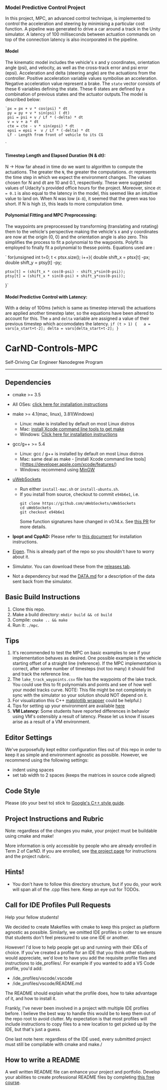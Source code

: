 ### Model Predictive Control Project
In this project, MPC, an advanced control technique, is implemented to control the acceleration and steering by minimising a particular cost function. A pipeline was generated to drive a car around a track in the Unity simulator. A latency of 100 milliseconds between actuation commands on top of the connection latency is also incorporated in the pipeline.

#### Model
The kinematic model includes the vehicle's x and y coordinates, orientation angle (psi), and velocity, as well as the cross-track error and psi error (epsi). Acceleration and delta (steering angle) are the actuations from the controller. Positive acceleration variable values symbolise an acceleration. Negative acceleration value represent a brake. The `state` vector consists of these 6 variables defining the state. These 6 states are defined by a combination of previous states and the actuator outputs.The model is described below: 

 	`px = px + v * cos(psi) * dt
	 py = py + v * sin(psi) ( dt)
	 psi = psi + v / Lf * (-delta) * dt
	 v = v + a * dt
	 cte = cte - v * sin(epsi) * dt
	 epsi = epsi +  v / Lf * (-delta) * dt
	 Lf - Length from front of vehicle to its CG
`

#### Timestep Length and Elapsed Duration (N & dt):
N -> How far ahead in time do we want to algorithm to compute the actuations. The greater the `N`, the greater the computations.  `dt` represents the time step in which we expect the environment changes. The values chosen for N and dt are 10 and 0.1, respectively. These were suggested values of Udacity's provided office hours for the project. Moreover, since `dt = 0.1` is also equal to the latency in the model, this seemed like an intuitive value to land on. When N was low (`4-8`), it seemed that the green was too short. If N is high `15`, this leads to more computation time.

#### Polynomial Fitting and MPC Preprocessing: 
The waypoints are preprocessed by transforming (translating and rotating) them to the vehicle's perspective making the vehicle's x and y coordinates are now at the origin (0, 0) and the orientation angle is also zero. This simplifies the process to fit a polynomial to the waypoints. Polyfit is employed to finally fit a polynomial to thesse points. Equations used are :

`	for(unsigned int t=0; t < ptsx.size(); i++){
	double shift_x = ptsx[t] -px;
	double shift_y = ptsy[t] -py;
	
	ptsx[t] = (shift_x * cos(0-psi) - shift_y*sin(0-psi));
	ptsy[t] = (shift_x * sin(0-psi) + shift_y*cos(0-psi));
}`


#### Model Predictive Control with Latency:
With a delay of 100ms (which is same as timestep interval) the actuations are applied another timestep later, so the equations have been altered to account for this. The `a` and `delta` variable are assigned a value of their previous timestep which accomodates the latency.
`
	if (t > 1) {  
   	a = vars[a_start+t-2];
   	delta = vars[delta_start+t-2];
      	}
`
# CarND-Controls-MPC
Self-Driving Car Engineer Nanodegree Program

---

## Dependencies

* cmake >= 3.5
 * All OSes: [click here for installation instructions](https://cmake.org/install/)
* make >= 4.1(mac, linux), 3.81(Windows)
  * Linux: make is installed by default on most Linux distros
  * Mac: [install Xcode command line tools to get make](https://developer.apple.com/xcode/features/)
  * Windows: [Click here for installation instructions](http://gnuwin32.sourceforge.net/packages/make.htm)
* gcc/g++ >= 5.4
  * Linux: gcc / g++ is installed by default on most Linux distros
  * Mac: same deal as make - [install Xcode command line tools]((https://developer.apple.com/xcode/features/)
  * Windows: recommend using [MinGW](http://www.mingw.org/)
* [uWebSockets](https://github.com/uWebSockets/uWebSockets)
  * Run either `install-mac.sh` or `install-ubuntu.sh`.
  * If you install from source, checkout to commit `e94b6e1`, i.e.
    ```
    git clone https://github.com/uWebSockets/uWebSockets
    cd uWebSockets
    git checkout e94b6e1
    ```
    Some function signatures have changed in v0.14.x. See [this PR](https://github.com/udacity/CarND-MPC-Project/pull/3) for more details.

* **Ipopt and CppAD:** Please refer to [this document](https://github.com/udacity/CarND-MPC-Project/blob/master/install_Ipopt_CppAD.md) for installation instructions.
* [Eigen](http://eigen.tuxfamily.org/index.php?title=Main_Page). This is already part of the repo so you shouldn't have to worry about it.
* Simulator. You can download these from the [releases tab](https://github.com/udacity/self-driving-car-sim/releases).
* Not a dependency but read the [DATA.md](./DATA.md) for a description of the data sent back from the simulator.


## Basic Build Instructions

1. Clone this repo.
2. Make a build directory: `mkdir build && cd build`
3. Compile: `cmake .. && make`
4. Run it: `./mpc`.

## Tips

1. It's recommended to test the MPC on basic examples to see if your implementation behaves as desired. One possible example
is the vehicle starting offset of a straight line (reference). If the MPC implementation is correct, after some number of timesteps
(not too many) it should find and track the reference line.
2. The `lake_track_waypoints.csv` file has the waypoints of the lake track. You could use this to fit polynomials and points and see of how well your model tracks curve. NOTE: This file might be not completely in sync with the simulator so your solution should NOT depend on it.
3. For visualization this C++ [matplotlib wrapper](https://github.com/lava/matplotlib-cpp) could be helpful.)
4.  Tips for setting up your environment are available [here](https://classroom.udacity.com/nanodegrees/nd013/parts/40f38239-66b6-46ec-ae68-03afd8a601c8/modules/0949fca6-b379-42af-a919-ee50aa304e6a/lessons/f758c44c-5e40-4e01-93b5-1a82aa4e044f/concepts/23d376c7-0195-4276-bdf0-e02f1f3c665d)
5. **VM Latency:** Some students have reported differences in behavior using VM's ostensibly a result of latency.  Please let us know if issues arise as a result of a VM environment.

## Editor Settings

We've purposefully kept editor configuration files out of this repo in order to
keep it as simple and environment agnostic as possible. However, we recommend
using the following settings:

* indent using spaces
* set tab width to 2 spaces (keeps the matrices in source code aligned)

## Code Style

Please (do your best to) stick to [Google's C++ style guide](https://google.github.io/styleguide/cppguide.html).

## Project Instructions and Rubric

Note: regardless of the changes you make, your project must be buildable using
cmake and make!

More information is only accessible by people who are already enrolled in Term 2
of CarND. If you are enrolled, see [the project page](https://classroom.udacity.com/nanodegrees/nd013/parts/40f38239-66b6-46ec-ae68-03afd8a601c8/modules/f1820894-8322-4bb3-81aa-b26b3c6dcbaf/lessons/b1ff3be0-c904-438e-aad3-2b5379f0e0c3/concepts/1a2255a0-e23c-44cf-8d41-39b8a3c8264a)
for instructions and the project rubric.

## Hints!

* You don't have to follow this directory structure, but if you do, your work
  will span all of the .cpp files here. Keep an eye out for TODOs.

## Call for IDE Profiles Pull Requests

Help your fellow students!

We decided to create Makefiles with cmake to keep this project as platform
agnostic as possible. Similarly, we omitted IDE profiles in order to we ensure
that students don't feel pressured to use one IDE or another.

However! I'd love to help people get up and running with their IDEs of choice.
If you've created a profile for an IDE that you think other students would
appreciate, we'd love to have you add the requisite profile files and
instructions to ide_profiles/. For example if you wanted to add a VS Code
profile, you'd add:

* /ide_profiles/vscode/.vscode
* /ide_profiles/vscode/README.md

The README should explain what the profile does, how to take advantage of it,
and how to install it.

Frankly, I've never been involved in a project with multiple IDE profiles
before. I believe the best way to handle this would be to keep them out of the
repo root to avoid clutter. My expectation is that most profiles will include
instructions to copy files to a new location to get picked up by the IDE, but
that's just a guess.

One last note here: regardless of the IDE used, every submitted project must
still be compilable with cmake and make./

## How to write a README
A well written README file can enhance your project and portfolio.  Develop your abilities to create professional README files by completing [this free course](https://www.udacity.com/course/writing-readmes--ud777).
